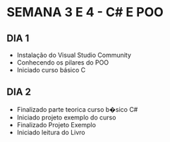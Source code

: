 # SEMANA 3 E 4 - C# E POO

## DIA 1

- Instalação do Visual Studio Community
- Conhecendo os pilares do POO
- Iniciado curso básico C

## DIA 2

- Finalizado parte teorica curso b�sico C#
- Iniciado projeto exemplo do curso
- Finalizado Projeto Exemplo
- Iniciado leitura do Livro
